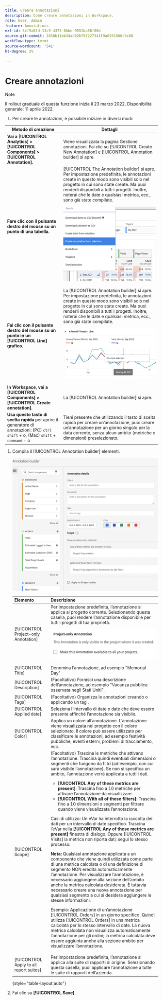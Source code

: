 ```yaml
---
title: Creare annotazioni
description: Come creare annotazioni in Workspace.
role: User, Admin
feature: Annotations
exl-id: 3cf9a0fd-11c9-4375-8bbe-9551ba86f86d
source-git-commit: 285bb11eb34ad02bf57227341f9a0931860c5c88
workflow-type: tm+mt
source-wordcount: '541'
ht-degree: 2%

---
```


# Creare annotazioni

>[!NOTE]
>
>Il rollout graduale di questa funzione inizia il 23 marzo 2022. Disponibilità generale: 11 aprile 2022.

1. Per creare le annotazioni, è possibile iniziare in diversi modi:

| Metodo di creazione | Dettagli |
| --- | --- |
| **Vai a [!UICONTROL Analytics] > [!UICONTROL Components] > [!UICONTROL Annotation].** | Viene visualizzata la pagina Gestione annotazioni. Fai clic su [!UICONTROL Create New Annotation] e [!UICONTROL Annotation builder] si apre. |
| **Fare clic con il pulsante destro del mouse su un punto di una tabella.** | [!UICONTROL The Annotation builder] si apre. Per impostazione predefinita, le annotazioni create in questo modo sono visibili solo nel progetto in cui sono state create. Ma puoi renderli disponibili a tutti i progetti. Inoltre, noterai che le date e qualsiasi metrica, ecc., sono già state compilate.<p>![](assets/annotate-table.png) |
| **Fai clic con il pulsante destro del mouse su un punto in un [!UICONTROL Line] grafico.** | La [!UICONTROL Annotation builder] si apre. Per impostazione predefinita, le annotazioni create in questo modo sono visibili solo nel progetto in cui sono state create. Ma puoi renderli disponibili a tutti i progetti. Inoltre, noterai che le date e qualsiasi metrica, ecc., sono già state compilate.<p>![](assets/annotate-line.png) |
| **In Workspace, vai a [!UICONTROL Components] > [!UICONTROL Create annotation].** | La [!UICONTROL Annotation builder] si apre. |
| **Usa questo tasto di scelta rapida** per aprire il generatore di annotazioni: (PC) `ctrl` `shift` + o, (Mac) `shift` + `command` + o | Tieni presente che utilizzando il tasto di scelta rapida per creare un’annotazione, puoi creare un’annotazione per un giorno singolo per la data corrente, senza alcun ambito (metriche o dimensioni) preselezionato. |

1. Compila il [!UICONTROL Annotation builder] elementi.

   ![](assets/ann-builder.png)

   | Elemento | Descrizione |
   | --- | --- |
   | [!UICONTROL Project-only Annotation] | Per impostazione predefinita, l’annotazione si applica al progetto corrente. Selezionando questa casella, puoi rendere l’annotazione disponibile per tutti i progetti di tua proprietà.<p> ![](assets/project-only.png) |
   | [!UICONTROL Title] | Denomina l’annotazione, ad esempio &quot;Memorial Day&quot; |
   | [!UICONTROL Description] | (Facoltativo) Fornisci una descrizione dell’annotazione, ad esempio &quot;Vacanza pubblica osservata negli Stati Uniti&quot;. |
   | [!UICONTROL Tags] | (Facoltativo) Organizza le annotazioni creando o applicando un tag . |
   | [!UICONTROL Applied date] | Seleziona l’intervallo di date o date che deve essere presente affinché l’annotazione sia visibile. |
   | [!UICONTROL Color] | Applica un colore all’annotazione. L’annotazione viene visualizzata nel progetto con il colore selezionato. Il colore può essere utilizzato per classificare le annotazioni, ad esempio festività pubbliche, eventi esterni, problemi di tracciamento, ecc. |
   | [!UICONTROL Scope] | (Facoltativo) Trascina le metriche che attivano l’annotazione. Trascina quindi eventuali dimensioni o segmenti che fungono da filtri (ad esempio, con cui sarà visibile l’annotazione). Se non si specifica un ambito, l’annotazione verrà applicata a tutti i dati.<ul><li>**[!UICONTROL Any of these metrics are present]**: Trascina fino a 10 metriche per attivare l’annotazione da visualizzare.</li><li>**[!UICONTROL With all of these filters]**: Trascina fino a 10 dimensioni o segmenti per filtrare quando viene visualizzata l’annotazione.</li></ul><p>Casi di utilizzo: Un eVar ha interrotto la raccolta dei dati per un intervallo di date specifico. Trascina l’eVar nella **[!UICONTROL Any of these metrics are present]** finestra di dialogo. Oppure [!UICONTROL Visits] la metrica non riporta dati; segui lo stesso processo.<p>**Nota:** Qualsiasi annotazione applicata a un componente che viene quindi utilizzata come parte di una metrica calcolata o di una definizione di segmento NON eredita automaticamente l’annotazione. Per visualizzare l’annotazione, è necessario aggiungere alla sezione dell’ambito anche la metrica calcolata desiderata. È tuttavia necessario creare una nuova annotazione per qualsiasi segmento a cui si desidera aggiungere le stesse informazioni.<p>Esempio: Applicazione di un’annotazione [!UICONTROL Orders] in un giorno specifico. Quindi utilizza [!UICONTROL Orders] in una metrica calcolata per lo stesso intervallo di date. La nuova metrica calcolata non visualizza automaticamente l’annotazione per gli ordini; la metrica calcolata deve essere aggiunta anche alla sezione ambito per visualizzare l’annotazione. |
   | [!UICONTROL Apply to all report suites] | Per impostazione predefinita, l’annotazione si applica alla suite di rapporti di origine. Selezionando questa casella, puoi applicare l’annotazione a tutte le suite di rapporti dell’azienda. |

   {style=&quot;table-layout:auto&quot;}

1. Fai clic su **[!UICONTROL Save]**.

